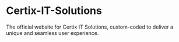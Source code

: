# Certix-IT-Solutions
The official website for Certix IT Solutions, custom-coded to deliver a unique and seamless user experience. 
